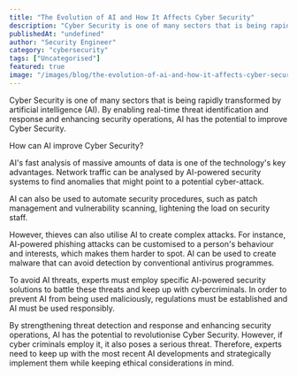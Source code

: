 ```yaml
---
title: "The Evolution of AI and How It Affects Cyber Security"
description: "Cyber Security is one of many sectors that is being rapidly transformed by artificial intelligence (AI). By enabling real-time threat identification and respons..."
publishedAt: "undefined"
author: "Security Engineer"
category: "cybersecurity"
tags: ["Uncategorised"]
featured: true
image: "/images/blog/the-evolution-of-ai-and-how-it-affects-cyber-security-featured.png"
---
```


Cyber Security is one of many sectors that is being rapidly transformed by artificial intelligence (AI). By enabling real-time threat identification and response and enhancing security operations, AI has the potential to improve Cyber Security.

How can AI improve Cyber Security?

AI's fast analysis of massive amounts of data is one of the technology's key advantages. Network traffic can be analysed by AI-powered security systems to find anomalies that might point to a potential cyber-attack. 

AI can also be used to automate security procedures, such as patch management and vulnerability scanning, lightening the load on security staff.

However, thieves can also utilise AI to create complex attacks. For instance, AI-powered phishing attacks can be customised to a person's behaviour and interests, which makes them harder to spot. AI can be used to create malware that can avoid detection by conventional antivirus programmes.

To avoid AI threats, experts must employ specific AI-powered security solutions to battle these threats and keep up with cybercriminals. In order to prevent AI from being used maliciously, regulations must be established and AI must be used responsibly.

By strengthening threat detection and response and enhancing security operations, AI has the potential to revolutionise Cyber Security. However, if cyber criminals employ it, it also poses a serious threat. Therefore, experts need to keep up with the most recent AI developments and strategically implement them while keeping ethical considerations in mind.

